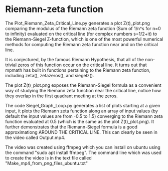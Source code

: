 # Riemann-zeta function

The Plot_Riemann_Zeta_Critical_Line.py generates a plot Z(t)_plot.png comparing the modulus of the
Riemann zeta function (Sum of 1/n^s for n=0 to infinity) evaluated on the critical line (for complex numbers
s=1/2+it) to the Riemann-Siegel Z-function, which is one of the most powerful numerical methods for computing
the Riemann zeta function near and on the critical line. 

It is conjectured, by the famous Riemann Hypothesis, that all of the non-trivial zeros of this function occur on the critical line. It turns out that mpmath has built in functions pertaining to the Riemann zeta function, including zeta(), zetazeros(), and siegelz().

The plot Z(t)_plot.png exposes the Riemann-Siegel formula as a convenient way of studying the Riemann zeta
function near the critical line, notice how they overlap in the first quadrant meeting at the zeros.

The code Siegel_Graph_Loop.py generates a list of plots starting at a given input, it plots the Riemann zeta function along an 
array of input values (by default the input values are from -0.5 to 1.5) converging to the Riemann zeta function evaluated at 0.5 (which is the same as the plot Z(t)_plot.png). It further demonstrates that the Riemann-Siegel formula is a good approximationg AROUND THE CRITICAL LINE. This can clearly be seen in the video called Output.mp4.

The video was created using ffmpeg which you can install on ubuntu using the command "sudo apt install ffmpeg". The command line which was used to create the video is in the text file called "Make_mp4_from_png_files_ubuntu.txt"

